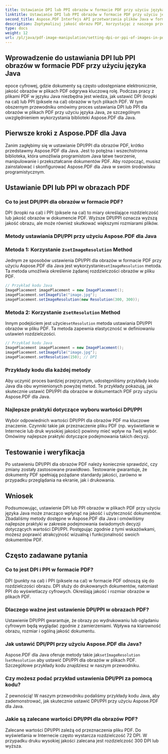 ```yaml
---
title: Ustawianie DPI lub PPI obrazów w formacie PDF przy użyciu języka Java
linktitle: Ustawianie DPI lub PPI obrazów w formacie PDF przy użyciu języka Java
second_title: Aspose.PDF Interfejs API przetwarzania plików Java w formacie Java
description: Zoptymalizuj jakość obrazu PDF, korzystając z naszego przewodnika krok po kroku dotyczącego ustawiania DPI/PPI w formacie PDF przy użyciu języka Java. Dowiedz się, jak ulepszyć swoje dokumenty do druku i wyświetlania cyfrowego.
type: docs
weight: 12
url: /pl/java/pdf-image-manipulation/setting-dpi-or-ppi-of-images-in-pdf-using-java/
---
```


## Wprowadzenie do ustawiania DPI lub PPI obrazów w formacie PDF przy użyciu języka Java

epoce cyfrowej, gdzie dokumenty są często udostępniane elektronicznie, jakość obrazów w plikach PDF odgrywa kluczową rolę. Podczas pracy z plikami PDF w języku Java niezbędna jest wiedza, jak ustawić DPI (kropki na cal) lub PPI (piksele na cal) obrazów w tych plikach PDF. W tym obszernym przewodniku omówimy proces ustawiania DPI lub PPI dla obrazów w plikach PDF przy użyciu języka Java, ze szczególnym uwzględnieniem wykorzystania biblioteki Aspose.PDF dla Java.

## Pierwsze kroki z Aspose.PDF dla Java

Zanim zagłębimy się w ustawianie DPI/PPI dla obrazów PDF, krótko przedstawmy Aspose.PDF dla Java. Jest to potężna i wszechstronna biblioteka, która umożliwia programistom Java łatwe tworzenie, manipulowanie i przekształcanie dokumentów PDF. Aby rozpocząć, musisz zainstalować i skonfigurować Aspose.PDF dla Java w swoim środowisku programistycznym.

## Ustawianie DPI lub PPI w obrazach PDF

### Co to jest DPI/PPI dla obrazów w formacie PDF?

DPI (kropki na cal) i PPI (piksele na cal) to miary określające rozdzielczość lub jakość obrazów w dokumencie PDF. Wyższe DPI/PPI oznacza wyższą jakość obrazu, ale może również skutkować większymi rozmiarami plików.

### Metody ustawiania DPI/PPI przy użyciu Aspose.PDF dla Java

###  Metoda 1: Korzystanie z`setImageResolution` Method

 Jednym ze sposobów ustawienia DPI/PPI dla obrazów w formacie PDF przy użyciu Aspose.PDF dla Java jest wykorzystanie`setImageResolution` metoda. Ta metoda umożliwia określenie żądanej rozdzielczości obrazów w pliku PDF.

```java
// Przykład kodu Java
ImagePlacement imagePlacement = new ImagePlacement();
imagePlacement.setImageFile("image.jpg");
imagePlacement.setImageResolution(new Resolution(300, 300));
```

###  Metoda 2: Korzystanie z`setResolution` Method

 Innym podejściem jest użycie`setResolution` metoda ustawiania DPI/PPI obrazów w pliku PDF. Ta metoda zapewnia elastyczność w definiowaniu ustawień rozdzielczości.

```java
// Przykład kodu Java
ImagePlacement imagePlacement = new ImagePlacement();
imagePlacement.setImageFile("image.jpg");
imagePlacement.setResolution(150); // DPI
```

### Przykłady kodu dla każdej metody

Aby uczynić proces bardziej przejrzystym, udostępniliśmy przykłady kodu Java dla obu wymienionych powyżej metod. Te przykłady pokazują, jak skutecznie ustawić DPI/PPI dla obrazów w dokumentach PDF przy użyciu Aspose.PDF dla Java.

### Najlepsze praktyki dotyczące wyboru wartości DPI/PPI

Wybór odpowiednich wartości DPI/PPI dla obrazów PDF ma kluczowe znaczenie. Czynniki takie jak przeznaczenie pliku PDF (np. wyświetlanie w Internecie lub druk wysokiej jakości) powinny mieć wpływ na Twój wybór. Omówimy najlepsze praktyki dotyczące podejmowania takich decyzji.

## Testowanie i weryfikacja

Po ustawieniu DPI/PPI dla obrazów PDF należy koniecznie sprawdzić, czy zmiany zostały zastosowane prawidłowo. Testowanie gwarantuje, że dokumenty PDF spełniają pożądane standardy jakości, zarówno w przypadku przeglądania na ekranie, jak i drukowania.

## Wniosek

Podsumowując, ustawienie DPI lub PPI obrazów w plikach PDF przy użyciu języka Java może znacząco wpłynąć na jakość i użyteczność dokumentów. Zbadaliśmy metody dostępne w Aspose.PDF dla Java i omówiliśmy najlepsze praktyki w zakresie podejmowania świadomych decyzji dotyczących wartości DPI/PPI. Postępując zgodnie z tymi wskazówkami, możesz poprawić atrakcyjność wizualną i funkcjonalność swoich dokumentów PDF.

## Często zadawane pytania

### Co to jest DPI i PPI w formacie PDF?

DPI (punkty na cal) i PPI (piksele na cal) w formacie PDF odnoszą się do rozdzielczości obrazu. DPI służy do drukowanych dokumentów, natomiast PPI do wyświetlaczy cyfrowych. Określają jakość i rozmiar obrazów w plikach PDF.

### Dlaczego ważne jest ustawienie DPI/PPI w obrazach PDF?

Ustawienie DPI/PPI gwarantuje, że obrazy po wydrukowaniu lub oglądaniu cyfrowym będą wyglądać zgodnie z zamierzeniami. Wpływa na klarowność obrazu, rozmiar i ogólną jakość dokumentu.

### Jak ustawić DPI/PPI przy użyciu Aspose.PDF dla Java?

 Aspose.PDF dla Java oferuje metody takie jak`setImageResolution` I`setResolution` aby ustawić DPI/PPI dla obrazów w plikach PDF. Szczegółowe przykłady kodu znajdziesz w naszym przewodniku.

### Czy możesz podać przykład ustawienia DPI/PPI za pomocą kodu?

Z pewnością! W naszym przewodniku podaliśmy przykłady kodu Java, aby zademonstrować, jak skutecznie ustawić DPI/PPI przy użyciu Aspose.PDF dla Java.

### Jakie są zalecane wartości DPI/PPI dla obrazów PDF?

Zalecane wartości DPI/PPI zależą od przeznaczenia pliku PDF. Do wyświetlania w Internecie często wystarcza rozdzielczość 72 DPI. W przypadku druku wysokiej jakości zalecana jest rozdzielczość 300 DPI lub wyższa.